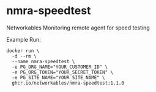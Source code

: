 # nmra-speedtest
Networkables Monitoring remote agent for speed testing

Example Run:
```
docker run \
  -d --rm \
  --name nmra-speedtest \
  -e PG_ORG_NAME="YOUR_CUSTOMER_ID" \
  -e PG_ORG_TOKEN="YOUR_SECRET_TOKEN" \
  -e PG_SITE_NAME="YOUR_SITE_NAME" \
  ghcr.io/networkables/nmra-speedtest:1.1.0
```
